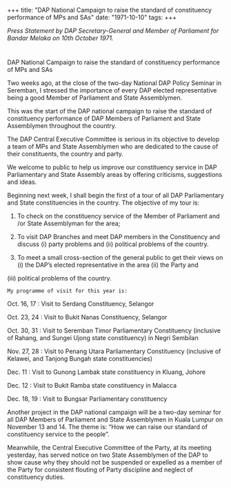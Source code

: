 +++ 
title: "DAP National Campaign to raise the standard of constituency performance of MPs and SAs"
date: "1971-10-10"
tags:
+++

_Press Statement by DAP Secretary-General and Member of Parliament for Bandar Melaka on 10th October 1971._
# 
DAP National Campaign to raise the standard of constituency performance of MPs and SAs

Two weeks ago, at the close of the two-day National DAP Policy Seminar in Seremban, I stressed the importance of every DAP elected representative being a good Member of Parliament and State Assemblymen.

This was the start of the DAP national campaign to raise the standard of constituency performance of DAP Members of Parliament and State Assemblymen throughout the country.</u>

The DAP Central Executive Committee is serious in its objective to develop a team of MPs and State Assemblymen who are dedicated to the cause of their constituents, the country and party.

We welcome to public to help us improve our constituency service in DAP Parliamentary and State Assembly areas by offering criticisms, suggestions and ideas.

Beginning next week, I shall begin the first of a tour of all DAP Parliamentary and State constituencies in the country. The objective of my tour is:

1.	To check on the constituency service of the Member of Parliament and /or State Assemblyman for the area;

2.	To visit DAP Branches and meet DAP members in the Constituency and discuss (i) party problems and (ii) political problems of the country.

3.	To meet a small cross-section of the general public to get their views on (i) the DAP’s elected representative in the area (ii) the Party and 

(iii) political problems of the country.

	My programme of visit for this year is: 

Oct. 16, 17	: Visit to Serdang Constituency, Selangor 

Oct. 23, 24	: Visit to Bukit Nanas Constituency, Selangor

Oct. 30, 31	: Visit to Seremban Timor Parliamentary Constituency (inclusive of Rahang, and Sungei Ujong state constituency) in Negri Sembilan

Nov. 27, 28	: Visit to Penang Utara Parliamentary Constituency (inclusive of Kelawei, and Tanjong Bungah state constituencies)

Dec. 11		: Visit to Gunong Lambak state constituency in Kluang, Johore

Dec. 12		: Visit to Bukit Ramba state constituency in Malacca

Dec. 18, 19	: Visit to Bungsar Parliamentary constituency

Another project in the DAP national campaign will be a two-day seminar for all DAP Members of Parliament and State Assemblymen in Kuala Lumpur on November 13 and 14. The theme is: “How we can raise our standard of constituency service to the people”.

Meanwhile, the Central Executive Committee of the Party, at its meeting yesterday, has served notice on two State Assemblymen of the DAP to show cause why they should not be suspended or expelled as a member of the Party for consistent flouting of Party discipline and neglect of constituency duties.

 
